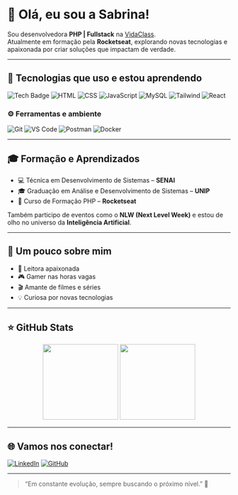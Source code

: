 
# 👋 Olá, eu sou a Sabrina!

Sou desenvolvedora **PHP | Fullstack** na [VidaClass](https://www.vidaclass.com.br/).  
Atualmente em formação pela **Rocketseat**, explorando novas tecnologias e apaixonada por criar soluções que impactam de verdade.

---

## 🚀 Tecnologias que uso e estou aprendendo

![Tech Badge](https://img.shields.io/badge/-PHP-777BB4?style=flat&logo=php&logoColor=white)
![HTML](https://img.shields.io/badge/-HTML5-E34F26?style=flat&logo=html5&logoColor=white)
![CSS](https://img.shields.io/badge/-CSS3-1572B6?style=flat&logo=css3)
![JavaScript](https://img.shields.io/badge/-JavaScript-F7DF1E?style=flat&logo=javascript&logoColor=black)
![MySQL](https://img.shields.io/badge/-MySQL-4479A1?style=flat&logo=mysql&logoColor=white)
![Tailwind](https://img.shields.io/badge/-Tailwind%20CSS-38B2AC?style=flat&logo=tailwind-css)
![React](https://img.shields.io/badge/-React-61DAFB?style=flat&logo=react&logoColor=black)

### ⚙️ Ferramentas e ambiente

![Git](https://img.shields.io/badge/-Git-F05032?style=flat&logo=git&logoColor=white)
![VS Code](https://img.shields.io/badge/-VSCode-007ACC?style=flat&logo=visual-studio-code&logoColor=white)
![Postman](https://img.shields.io/badge/-Postman-FF6C37?style=flat&logo=postman&logoColor=white)
![Docker](https://img.shields.io/badge/-Docker-2496ED?style=flat&logo=docker&logoColor=white)

---

## 🎓 Formação e Aprendizados

- 💻 Técnica em Desenvolvimento de Sistemas – **SENAI**
- 🎓 Graduação em Análise e Desenvolvimento de Sistemas – **UNIP**
- 🚀 Curso de Formação PHP – **Rocketseat**

Também participo de eventos como o **NLW (Next Level Week)** e estou de olho no universo da **Inteligência Artificial**.

---

## 🌟 Um pouco sobre mim

- 📖 Leitora apaixonada
- 🎮 Gamer nas horas vagas
- 🎬 Amante de filmes e séries
- 💡 Curiosa por novas tecnologias

---

## ⭐ GitHub Stats

<div align="center">
  <img height="170" src="https://github-readme-stats.vercel.app/api?username=sahAlves&show_icons=true&theme=tokyonight&hide_title=true" />
  <img height="170" src="https://github-readme-stats.vercel.app/api/top-langs/?username=sahAlves&layout=compact&theme=tokyonight" />
</div>


---

## 🌐 Vamos nos conectar!

[![LinkedIn](https://img.shields.io/badge/-LinkedIn-blue?style=for-the-badge&logo=linkedin&logoColor=white)](https://www.linkedin.com/in/devsabrinasouza/)
[![GitHub](https://img.shields.io/badge/-GitHub-181717?style=for-the-badge&logo=github&logoColor=white)](https://github.com/sahAlves)

---

> “Em constante evolução, sempre buscando o próximo nível.” 🚀
